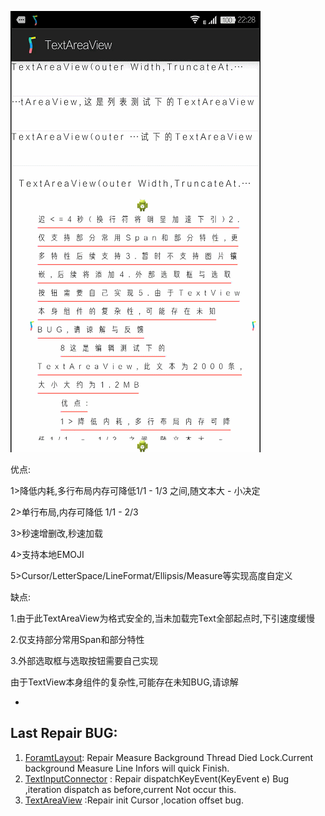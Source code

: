 ![image](https://github.com/Maizer/TextAreaView/blob/TextAreaView/TextAreaViewTest.gif ) 

优点:  

1>降低内耗,多行布局内存可降低1/1 - 1/3 之间,随文本大  - 小决定  

2>单行布局,内存可降低 1/1 - 2/3  

3>秒速增删改,秒速加载  

4>支持本地EMOJI  

5>Cursor/LetterSpace/LineFormat/Ellipsis/Measure等实现高度自定义  

缺点:  

1.由于此TextAreaView为格式安全的,当未加载完Text全部起点时,下引速度缓慢  

2.仅支持部分常用Span和部分特性  

3.外部选取框与选取按钮需要自己实现  

  
由于TextView本身组件的复杂性,可能存在未知BUG,请谅解

-
Last Repair BUG:
-
1. [ForamtLayout](/ibrary/com/maizer/text/layout/FormatLayout.java): Repair Measure Background Thread Died Lock.Current background Measure Line Infors will quick Finish.
2. [TextInputConnector](/library/com/maizer/text/util/TextInputConnector.java) : Repair dispatchKeyEvent(KeyEvent e) Bug ,iteration dispatch as before,current Not occur this.
3. [TextAreaView](/library/com/maizer/text/view/TextAreaView.java) :Repair init Cursor ,location offset bug.


